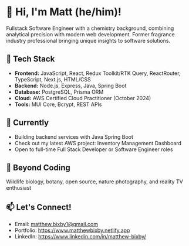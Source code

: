 # 👋 Hi, I'm Matt (he/him)!

Fullstack Software Engineer with a chemistry background, combining analytical precision with modern web development. Former fragrance industry professional bringing unique insights to software solutions.

## 🔧 Tech Stack
- **Frontend:** JavaScript, React, Redux Toolkit/RTK Query, ReactRouter, TypeScript, Next.js, HTML/CSS
- **Backend:** Node.js, Express, Java, Spring Boot
- **Database:** PostgreSQL, Prisma ORM
- **Cloud:** AWS Certified Cloud Practitioner (October 2024)
- **Tools:** MUI Core, Bcrypt, REST APIs

## 🌱 Currently
- Building backend services with Java Spring Boot
- Check out my latest AWS project: Inventory Management Dashboard
- Open to full-time Full Stack Developer or Software Engineer roles

## 👀 Beyond Coding
Wildlife biology, botany, open source, nature photography, and reality TV enthusiast

## 📫 Let's Connect!
- Email: matthew.bixby1@gmail.com
- Portfolio: https://www.matthewbixby.netlify.app
- LinkedIn: https://www.linkedin.com/in/matthew-bixby/

